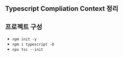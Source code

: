 ## Typescript Compliation Context 정리

## 프로젝트 구성
- `npm init -y`
- `npm i typescript -D`
- `npx tsc --init`



